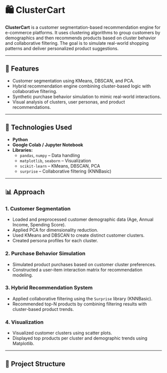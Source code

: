 # 🛍️ ClusterCart

**ClusterCart** is a customer segmentation-based recommendation engine for e-commerce platforms. It uses clustering algorithms to group customers by demographics and then recommends products based on cluster behavior and collaborative filtering. The goal is to simulate real-world shopping patterns and deliver personalized product suggestions.

---

## 📌 Features

- Customer segmentation using KMeans, DBSCAN, and PCA.
- Hybrid recommendation engine combining cluster-based logic with collaborative filtering.
- Synthetic purchase behavior simulation to mimic real-world interactions.
- Visual analysis of clusters, user personas, and product recommendations.

---

## 🧰 Technologies Used

- **Python**  
- **Google Colab / Jupyter Notebook**  
- **Libraries:**  
  - `pandas`, `numpy` – Data handling  
  - `matplotlib`, `seaborn` – Visualization  
  - `scikit-learn` – KMeans, DBSCAN, PCA  
  - `surprise` – Collaborative filtering (KNNBasic)

---

## 📊 Approach

### 1. Customer Segmentation
- Loaded and preprocessed customer demographic data (Age, Annual Income, Spending Score).
- Applied PCA for dimensionality reduction.
- Used KMeans and DBSCAN to create distinct customer clusters.
- Created persona profiles for each cluster.

### 2. Purchase Behavior Simulation
- Simulated product purchases based on customer cluster preferences.
- Constructed a user-item interaction matrix for recommendation modeling.

### 3. Hybrid Recommendation System
- Applied collaborative filtering using the `Surprise` library (KNNBasic).
- Recommended top-N products by combining filtering results with cluster-based product trends.

### 4. Visualization
- Visualized customer clusters using scatter plots.
- Displayed top products per cluster and demographic trends using Matplotlib.

---

## 📁 Project Structure

